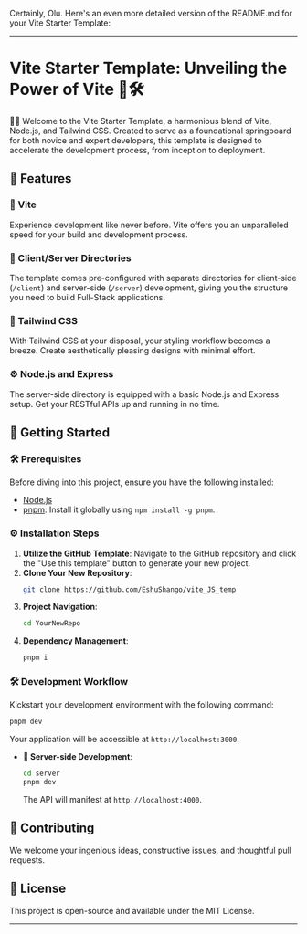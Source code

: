 Certainly, Olu. Here's an even more detailed version of the README.md for your Vite Starter Template:

---

# Vite Starter Template: Unveiling the Power of Vite 🌟🛠

👋🏾 Welcome to the Vite Starter Template, a harmonious blend of Vite, Node.js, and Tailwind CSS. Created to serve as a foundational springboard for both novice and expert developers, this template is designed to accelerate the development process, from inception to deployment.

## 📌 Features 

### 🚀 Vite 
Experience development like never before. Vite offers you an unparalleled speed for your build and development process. 

### 📂 Client/Server Directories 
The template comes pre-configured with separate directories for client-side (`/client`) and server-side (`/server`) development, giving you the structure you need to build Full-Stack applications.

### 🎨 Tailwind CSS 
With Tailwind CSS at your disposal, your styling workflow becomes a breeze. Create aesthetically pleasing designs with minimal effort.

### ⚙️ Node.js and Express 
The server-side directory is equipped with a basic Node.js and Express setup. Get your RESTful APIs up and running in no time.

## 🌱 Getting Started

### 🛠 Prerequisites 

Before diving into this project, ensure you have the following installed:

- [Node.js](https://nodejs.org/)
- [pnpm](https://pnpm.io/): Install it globally using `npm install -g pnpm`.

### ⚙️ Installation Steps 

1. **Utilize the GitHub Template**: Navigate to the GitHub repository and click the "Use this template" button to generate your new project.
2. **Clone Your New Repository**: 
   ```bash
   git clone https://github.com/EshuShango/vite_JS_temp
   ```
3. **Project Navigation**: 
   ```bash
   cd YourNewRepo
   ```
4. **Dependency Management**: 
   ```bash
   pnpm i
   ```

### 🛠 Development Workflow

Kickstart your development environment with the following command:
```bash
pnpm dev
```
Your application will be accessible at `http://localhost:3000`.

- **🌳 Server-side Development**:
  ```bash
  cd server
  pnpm dev
  ```
  The API will manifest at `http://localhost:4000`.

## 🤝 Contributing 

We welcome your ingenious ideas, constructive issues, and thoughtful pull requests.

## 📜 License 

This project is open-source and available under the MIT License.

---

